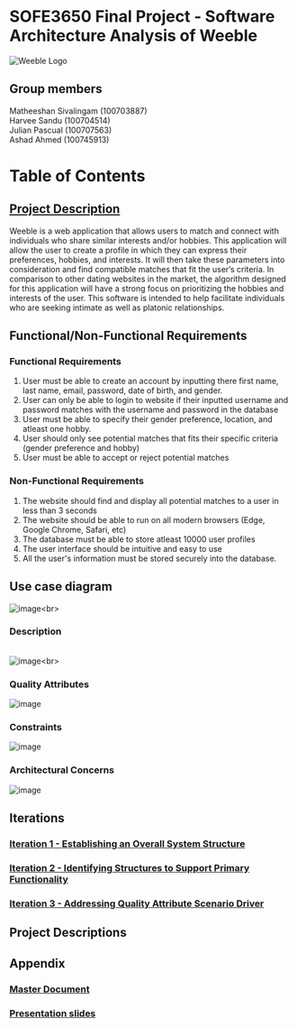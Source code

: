 # SOFE3650 Final Project - Software Architecture Analysis of Weeble 

![Weeble Logo](https://github.com/matheeshan-sivalingam/SOFE3650-WeebleSoftwareArchitecture/blob/main/images/weeble_logo.png)

## Group members
Matheeshan Sivalingam (100703887)<br> 
Harvee Sandu (100704514)<br>
Julian Pascual (100707563) <br>
Ashad Ahmed (100745913)<br>
# Table of Contents
## [Project Description](#project-description)


Weeble is a web application that allows users to match and connect with individuals who share
similar interests and/or hobbies. This application will allow the user to create a profile in which
they can express their preferences, hobbies, and interests. It will then take these parameters into
consideration and find compatible matches that fit the user’s criteria. In comparison to other
dating websites in the market, the algorithm designed for this application will have a strong focus
on prioritizing the hobbies and interests of the user. This software is intended to help facilitate
individuals who are seeking intimate as well as platonic relationships. 

## Functional/Non-Functional Requirements 
### Functional Requirements
1. User must be able to create an account by inputting there first name, last name, email, password, date of birth, and gender.
2. User can only be able to login to website if their inputted username and password matches with the username and password in the database
3. User must be able to specify their gender preference, location, and atleast one hobby.
4. User should only see potential matches that fits their specific criteria (gender preference and hobby)  
5. User must be able to accept or reject potential matches 

### Non-Functional Requirements
1. The website should find and display all potential matches to a user in less than 3 seconds
2. The website should be able to run on all modern browsers (Edge, Google Chrome, Safari, etc)  
3. The database must be able to store atleast 10000 user profiles 
4. The user interface should be intuitive and easy to use 
5. All the user's information must be stored securely into the database. 

## Use case diagram
![image](https://github.com/matheeshan-sivalingam/SOFE3650-WeebleSoftwareArchitecture/blob/main/images/UseCaseDiagram.png?)<br>
### Description
<br>![image](https://github.com/matheeshan-sivalingam/SOFE3650-WeebleSoftwareArchitecture/blob/main/images/UseCaseDes.png?)<br>
### Quality Attributes
![image](https://github.com/matheeshan-sivalingam/SOFE3650-WeebleSoftwareArchitecture/blob/main/images/QA.png?)
### Constraints
![image](https://github.com/matheeshan-sivalingam/SOFE3650-WeebleSoftwareArchitecture/blob/main/images/Constraints.png?)
### Architectural Concerns
![image](https://github.com/matheeshan-sivalingam/SOFE3650-WeebleSoftwareArchitecture/blob/main/images/ArchitecturalConcerns.png)
## Iterations
### [Iteration 1 - Establishing an Overall System Structure](https://github.com/matheeshan-sivalingam/SOFE3650-WeebleSoftwareArchitecture/blob/main/Iteration%201/Iteration1.md)
### [Iteration 2 - Identifying Structures to Support Primary Functionality](https://github.com/matheeshan-sivalingam/SOFE3650-WeebleSoftwareArchitecture/blob/main/Iteration%202/iteration2.md)
### [Iteration 3 - Addressing Quality Attribute Scenario Driver](https://pages.github.com/)
## <a name = "project-description"></a>Project Descriptions
## Appendix
### [Master Document](https://docs.google.com/document/d/1Ztx1glYZJMI7zUGeRQDZ8p5d3o8vcK3YSCOyWBPXVzI/edit?usp=sharing)<br>
### [Presentation slides](https://docs.google.com/presentation/d/1JY9X4QtH4G_LmyMREkuHsE9DJMp2nOsP86n26DD2asU/edit?usp=sharing)
